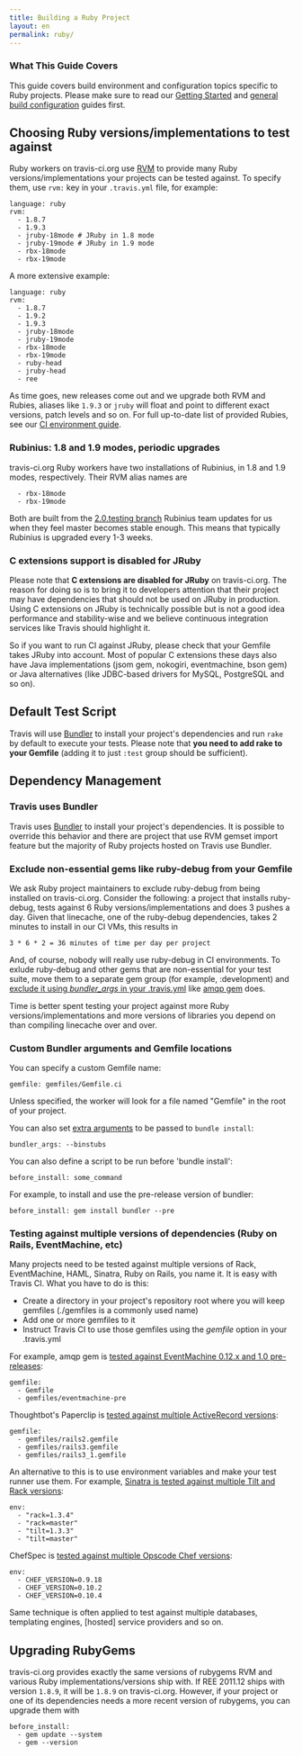 ```yaml
---
title: Building a Ruby Project
layout: en
permalink: ruby/
---
```


### What This Guide Covers

This guide covers build environment and configuration topics specific to Ruby projects. Please make sure to read our [Getting Started](/docs/user/getting-started/) and [general build configuration](/docs/user/build-configuration/) guides first.

## Choosing Ruby versions/implementations to test against

Ruby workers on travis-ci.org use [RVM](https://rvm.beginrescueend.com/) to provide many Ruby versions/implementations your projects can be tested against.
To specify them, use `rvm:` key in your `.travis.yml` file, for example:

    language: ruby
    rvm:
      - 1.8.7
      - 1.9.3
      - jruby-18mode # JRuby in 1.8 mode
      - jruby-19mode # JRuby in 1.9 mode
      - rbx-18mode
      - rbx-19mode

A more extensive example:

    language: ruby
    rvm:
      - 1.8.7
      - 1.9.2
      - 1.9.3
      - jruby-18mode
      - jruby-19mode
      - rbx-18mode
      - rbx-19mode
      - ruby-head
      - jruby-head
      - ree

As time goes, new releases come out and we upgrade both RVM and Rubies, aliases like `1.9.3` or `jruby` will float and point to different exact versions, patch levels and so on. For full up-to-date list of provided Rubies, see our [CI environment guide](/docs/user/ci-environment/).

### Rubinius: 1.8 and 1.9 modes, periodic upgrades

travis-ci.org Ruby workers have two installations of Rubinius, in 1.8 and 1.9 modes, respectively. Their RVM alias names are

      - rbx-18mode
      - rbx-19mode

Both are built from the [2.0.testing branch](https://github.com/rubinius/rubinius/tree/2.0.testing) Rubinius team updates for us when they feel master becomes stable enough. This means that typically Rubinius is upgraded every 1-3 weeks.

### C extensions support is disabled for JRuby

Please note that **C extensions are disabled for JRuby** on travis-ci.org. The reason for doing so is to bring it to developers attention that their project may have dependencies that should not be used on JRuby in production. Using C extensions on JRuby is technically possible but is not a good idea performance and stability-wise and we believe continuous integration services like Travis should highlight it.

So if you want to run CI against JRuby, please check that your Gemfile takes JRuby into account. Most of popular C extensions these days also have Java implementations (jsom gem, nokogiri, eventmachine, bson gem) or Java alternatives (like JDBC-based drivers for MySQL, PostgreSQL and so on).

## Default Test Script

Travis will use [Bundler](http://gembundler.com/) to install your project's dependencies and run `rake` by default to execute your tests. Please note that **you need to add rake to your Gemfile** (adding it to just `:test` group should be sufficient).

## Dependency Management

### Travis uses Bundler

Travis uses [Bundler](http://gembundler.com/) to install your project's dependencies. It is possible to override this behavior and there are project that use RVM gemset import feature but the majority of Ruby projects hosted on Travis use Bundler.

### Exclude non-essential gems like ruby-debug from your Gemfile

We ask Ruby project maintainers to exclude ruby-debug from being installed on travis-ci.org. Consider the following: a project that installs ruby-debug, tests against 6 Ruby versions/implementations and does 3 pushes a day. Given that linecache, one of the ruby-debug dependencies, takes 2 minutes to install in our CI VMs, this results in

    3 * 6 * 2 = 36 minutes of time per day per project

And, of course, nobody will really use ruby-debug in CI environments. To exlude ruby-debug and other gems that are non-essential for your test suite, move them to a separate gem group (for example, :development) and [exclude it using *bundler_args* in your .travis.yml](https://github.com/ruby-amqp/amqp/blob/master/.travis.yml#L2) like [amqp gem](https://github.com/ruby-amqp/amqp) does.

Time is better spent testing your project against more Ruby versions/implementations and more versions of libraries you depend on than compiling linecache over and over.

### Custom Bundler arguments and Gemfile locations

You can specify a custom Gemfile name:

    gemfile: gemfiles/Gemfile.ci

Unless specified, the worker will look for a file named "Gemfile" in the root of your project.

You can also set <a href="http://gembundler.com/man/bundle-install.1.html">extra arguments</a> to be passed to `bundle install`:

    bundler_args: --binstubs

You can also define a script to be run before 'bundle install':

    before_install: some_command

For example, to install and use the pre-release version of bundler:

    before_install: gem install bundler --pre

### Testing against multiple versions of dependencies (Ruby on Rails, EventMachine, etc)

Many projects need to be tested against multiple versions of Rack, EventMachine, HAML, Sinatra, Ruby on Rails, you name it. It is easy with Travis CI. What you have to do is this:

* Create a directory in your project's repository root where you will keep gemfiles (./gemfiles is a commonly used name)
* Add one or more gemfiles to it
* Instruct Travis CI to use those gemfiles using the *gemfile* option in your .travis.yml

For example, amqp gem is [tested against EventMachine 0.12.x and 1.0 pre-releases](https://github.com/ruby-amqp/amqp/blob/master/.travis.yml):

    gemfile:
      - Gemfile
      - gemfiles/eventmachine-pre

Thoughtbot's Paperclip is [tested against multiple ActiveRecord versions](https://github.com/thoughtbot/paperclip/blob/master/.travis.yml):

    gemfile:
      - gemfiles/rails2.gemfile
      - gemfiles/rails3.gemfile
      - gemfiles/rails3_1.gemfile

An alternative to this is to use environment variables and make your test runner use them. For example, [Sinatra is tested against multiple Tilt and Rack versions](https://github.com/sinatra/sinatra/blob/master/.travis.yml):

    env:
      - "rack=1.3.4"
      - "rack=master"
      - "tilt=1.3.3"
      - "tilt=master"

ChefSpec is [tested against multiple Opscode Chef versions](https://github.com/acrmp/chefspec/blob/master/.travis.yml):

    env:
      - CHEF_VERSION=0.9.18
      - CHEF_VERSION=0.10.2
      - CHEF_VERSION=0.10.4

Same technique is often applied to test against multiple databases, templating engines, [hosted] service providers and so on.

## Upgrading RubyGems

travis-ci.org provides exactly the same versions of rubygems RVM and various Ruby implementations/versions ship with. If REE 2011.12 ships with version `1.8.9`, it will be `1.8.9` on travis-ci.org. However, if your project or one of its dependencies needs a more recent version of rubygems, you can upgrade them with

    before_install:
      - gem update --system
      - gem --version
